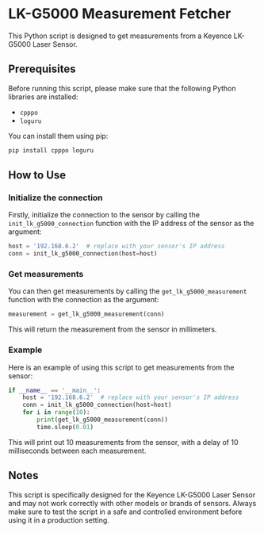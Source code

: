 
# LK-G5000 Measurement Fetcher

This Python script is designed to get measurements from a Keyence LK-G5000 Laser Sensor. 

## Prerequisites

Before running this script, please make sure that the following Python libraries are installed:

- `cpppo`
- `loguru`

You can install them using pip:

```sh
pip install cpppo loguru
```

## How to Use

### Initialize the connection

Firstly, initialize the connection to the sensor by calling the `init_lk_g5000_connection` function with the IP address of the sensor as the argument:

```python
host = '192.168.6.2'  # replace with your sensor's IP address
conn = init_lk_g5000_connection(host=host)
```

### Get measurements

You can then get measurements by calling the `get_lk_g5000_measurement` function with the connection as the argument:

```python
measurement = get_lk_g5000_measurement(conn)
```

This will return the measurement from the sensor in millimeters.

### Example

Here is an example of using this script to get measurements from the sensor:

```python
if __name__ == '__main__':
    host = '192.168.6.2'  # replace with your sensor's IP address
    conn = init_lk_g5000_connection(host=host)
    for i in range(10):
        print(get_lk_g5000_measurement(conn))
        time.sleep(0.01)
```

This will print out 10 measurements from the sensor, with a delay of 10 milliseconds between each measurement.

## Notes

This script is specifically designed for the Keyence LK-G5000 Laser Sensor and may not work correctly with other models or brands of sensors. Always make sure to test the script in a safe and controlled environment before using it in a production setting.

